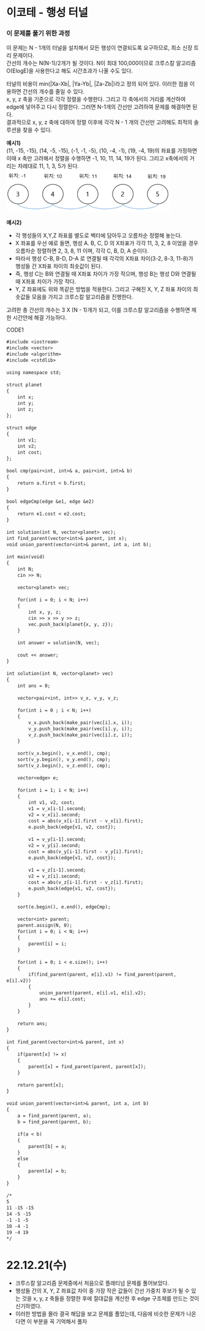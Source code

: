 #  이코테 - 행성 터널

### 이 문제를 풀기 위한 과정
이 문제는 N - 1개의 터널을 설치해서 모든 행성이 연결되도록 요구하므로, 최소 신장 트리 문제이다.  
간선의 개수는 N(N-1)/2개가 될 것이다. N이 최대 100,000이므로 크루스칼 알고리즘 O(ElogE)을 사용한다고 해도 시간초과가 나올 수도 있다.  

터널의 비용이 min(|Xa-Xb|, |Ya-Yb|, |Za-Zb|)라고 정의 되어 있다. 이러한 점을 이용하면 간선의 개수를 줄일 수 있다.  
x, y, z 축을 기준으로 각각 정렬을 수행한다. 그리고 각 축에서의 거리를 계산하여 edge에 넣어주고 다시 정렬한다. 그러면 N-1개의 간선만 고려하여 문제를 해결하면 된다.  
결과적으로 x, y, z 축에 대하여 정렬 이후에 각각 N - 1 개의 간선만 고려해도 최적의 솔루션을 찾을 수 있다.  

**예시1)**  
(11, -15, -15), (14, -5, -15), (-1, -1, -5), (10, -4, -1), (19, -4, 19)의 좌표를 가정하면  
이때 x 축만 고려해서 정렬을 수행하면 -1, 10, 11, 14, 19가 된다. 그리고 x축에서의 거리는 차례대로 11, 1, 3, 5가 된다.  
![](https://github.com/gkgkfndudals/TIL/blob/master/Algorithm/img/img_20221221_PlanetTunnel.PNG)

**예시2)**  
- 각 행성들의 X,Y,Z 좌표를 별도로 벡터에 담아두고 오름차순 정렬해 놓는다.
- X 좌표를 우선 예로 들면, 행성 A. B, C, D 의 X좌표가 각각 11, 3, 2, 8 이었을 경우 오름차순 정렬하면 2, 3, 8, 11 이며, 각각 C, B, D, A 순이다.
- 따라서 행성 C-B, B-D, D-A 로 연결될 때 각각의 X좌표 차이(3-2, 8-3, 11-8)가 행성들 간 X좌표 차이의 최솟값이 된다.
- 즉, 행성 C는 B와 연결될 때 X좌표 차이가 가장 작으며, 행성 B는 행성 D와 연결될 때 X좌표 차이가 가장 작다.
- Y, Z 좌표에도 위와 똑같은 방법을 적용한다. 그리고 구해진 X, Y, Z 좌표 차이의 최솟값들 모음을 가지고 크루스칼 알고리즘을 진행한다.

고려한 총 간선의 개수는 3 X (N - 1)개가 되고, 이를 크루스칼 알고리즘을 수행하면 제한 시간안에 해결 가능하다.
 
CODE1

    #include <iostream>
    #include <vector>
    #include <algorithm>
    #include <cstdlib>

    using namespace std;

    struct planet
    {
        int x;
        int y;
        int z;
    };

    struct edge
    {
        int v1;
        int v2;
        int cost;
    };

    bool cmp(pair<int, int>& a, pair<int, int>& b)
    {
        return a.first < b.first;
    }

    bool edgeCmp(edge &e1, edge &e2)
    {
        return e1.cost < e2.cost;
    }

    int solution(int N, vector<planet> vec);
    int find_parent(vector<int>& parent, int x);
    void union_parent(vector<int>& parent, int a, int b);

    int main(void)
    {
        int N;
        cin >> N;
        
        vector<planet> vec;

        for(int i = 0; i < N; i++)
        {
            int x, y, z;
            cin >> x >> y >> z;
            vec.push_back(planet{x, y, z});
        }

        int answer = solution(N, vec);
        
        cout << answer;
    }

    int solution(int N, vector<planet> vec)
    {
        int ans = 0;

        vector<pair<int, int>> v_x, v_y, v_z;

        for(int i = 0 ; i < N; i++)
        {
            v_x.push_back(make_pair(vec[i].x, i));
            v_y.push_back(make_pair(vec[i].y, i));
            v_z.push_back(make_pair(vec[i].z, i));
        }

        sort(v_x.begin(), v_x.end(), cmp);
        sort(v_y.begin(), v_y.end(), cmp);
        sort(v_z.begin(), v_z.end(), cmp);
        
        vector<edge> e;

        for(int i = 1; i < N; i++)
        {
            int v1, v2, cost;
            v1 = v_x[i-1].second;
            v2 = v_x[i].second;
            cost = abs(v_x[i-1].first - v_x[i].first);
            e.push_back(edge{v1, v2, cost});

            v1 = v_y[i-1].second;
            v2 = v_y[i].second;
            cost = abs(v_y[i-1].first - v_y[i].first);
            e.push_back(edge{v1, v2, cost});

            v1 = v_z[i-1].second;
            v2 = v_z[i].second;
            cost = abs(v_z[i-1].first - v_z[i].first);
            e.push_back(edge{v1, v2, cost});
        }

        sort(e.begin(), e.end(), edgeCmp);

        vector<int> parent;
        parent.assign(N, 0);
        for(int i = 0; i < N; i++)
        {
            parent[i] = i;
        }

        for(int i = 0; i < e.size(); i++)
        {
            if(find_parent(parent, e[i].v1) != find_parent(parent, e[i].v2))
            {
                union_parent(parent, e[i].v1, e[i].v2);
                ans += e[i].cost;
            }
        }
        
        return ans;
    }

    int find_parent(vector<int>& parent, int x)
    {
        if(parent[x] != x)
        {
            parent[x] = find_parent(parent, parent[x]);
        }

        return parent[x];
    }

    void union_parent(vector<int>& parent, int a, int b)
    {
        a = find_parent(parent, a);
        b = find_parent(parent, b);

        if(a < b)
        {
            parent[b] = a;
        }
        else
        {
            parent[a] = b;
        }
    }

    /*
    5
    11 -15 -15
    14 -5 -15
    -1 -1 -5
    10 -4 -1
    19 -4 19
    */

# 22.12.21(수)
* 크루스칼 알고리즘 문제중에서 처음으로 플래티넘 문제를 풀어보았다.
* 행성들 간의 X, Y, Z 좌표값 차이 중 가장 작은 값들이 간선 가중치 후보가 될 수 있는 것을 x, y, z 축들을 정렬한 후에 절대값을 계산한 후 edge 구조체를 만드는 것이 신기하였다.
* 이러한 방법을 몰라 결국 해답을 보고 문제를 풀었는데, 다음에 비슷한 문제가 나온다면 이 부분을 꼭 기억해서 풀자